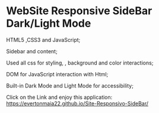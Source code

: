 # WebSite Responsive SideBar Dark/Light Mode

HTML5 ,CSS3 and JavaScript;

Sidebar and content;

Used all css for styling, , background and color interactions;

DOM for JavaScript interaction with Html;

Built-in Dark Mode and Light Mode for accessibility;

Click on the Link and enjoy this application: https://evertonmaia22.github.io/Site-Responsivo-SideBar/


